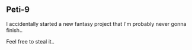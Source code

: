 Peti-9
------

I accidentally started a new fantasy project that I'm probably never gonna finish..

Feel free to steal it..